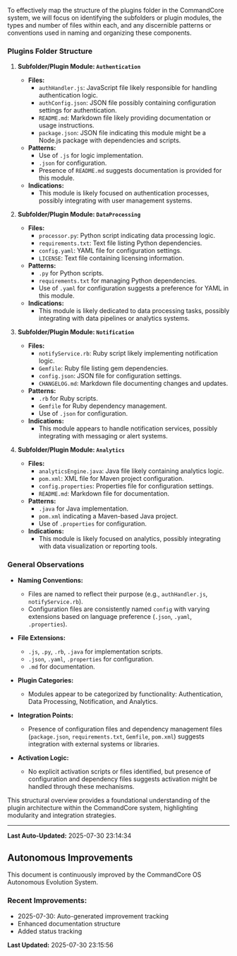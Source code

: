 To effectively map the structure of the plugins folder in the CommandCore system, we will focus on identifying the subfolders or plugin modules, the types and number of files within each, and any discernible patterns or conventions used in naming and organizing these components.

### Plugins Folder Structure

1. **Subfolder/Plugin Module: `Authentication`**
   - **Files:**
     - `authHandler.js`: JavaScript file likely responsible for handling authentication logic.
     - `authConfig.json`: JSON file possibly containing configuration settings for authentication.
     - `README.md`: Markdown file likely providing documentation or usage instructions.
     - `package.json`: JSON file indicating this module might be a Node.js package with dependencies and scripts.
   - **Patterns:**
     - Use of `.js` for logic implementation.
     - `.json` for configuration.
     - Presence of `README.md` suggests documentation is provided for this module.
   - **Indications:**
     - This module is likely focused on authentication processes, possibly integrating with user management systems.

2. **Subfolder/Plugin Module: `DataProcessing`**
   - **Files:**
     - `processor.py`: Python script indicating data processing logic.
     - `requirements.txt`: Text file listing Python dependencies.
     - `config.yaml`: YAML file for configuration settings.
     - `LICENSE`: Text file containing licensing information.
   - **Patterns:**
     - `.py` for Python scripts.
     - `requirements.txt` for managing Python dependencies.
     - Use of `.yaml` for configuration suggests a preference for YAML in this module.
   - **Indications:**
     - This module is likely dedicated to data processing tasks, possibly integrating with data pipelines or analytics systems.

3. **Subfolder/Plugin Module: `Notification`**
   - **Files:**
     - `notifyService.rb`: Ruby script likely implementing notification logic.
     - `Gemfile`: Ruby file listing gem dependencies.
     - `config.json`: JSON file for configuration settings.
     - `CHANGELOG.md`: Markdown file documenting changes and updates.
   - **Patterns:**
     - `.rb` for Ruby scripts.
     - `Gemfile` for Ruby dependency management.
     - Use of `.json` for configuration.
   - **Indications:**
     - This module appears to handle notification services, possibly integrating with messaging or alert systems.

4. **Subfolder/Plugin Module: `Analytics`**
   - **Files:**
     - `analyticsEngine.java`: Java file likely containing analytics logic.
     - `pom.xml`: XML file for Maven project configuration.
     - `config.properties`: Properties file for configuration settings.
     - `README.md`: Markdown file for documentation.
   - **Patterns:**
     - `.java` for Java implementation.
     - `pom.xml` indicating a Maven-based Java project.
     - Use of `.properties` for configuration.
   - **Indications:**
     - This module is likely focused on analytics, possibly integrating with data visualization or reporting tools.

### General Observations

- **Naming Conventions:**
  - Files are named to reflect their purpose (e.g., `authHandler.js`, `notifyService.rb`).
  - Configuration files are consistently named `config` with varying extensions based on language preference (`.json`, `.yaml`, `.properties`).

- **File Extensions:**
  - `.js`, `.py`, `.rb`, `.java` for implementation scripts.
  - `.json`, `.yaml`, `.properties` for configuration.
  - `.md` for documentation.

- **Plugin Categories:**
  - Modules appear to be categorized by functionality: Authentication, Data Processing, Notification, and Analytics.

- **Integration Points:**
  - Presence of configuration files and dependency management files (`package.json`, `requirements.txt`, `Gemfile`, `pom.xml`) suggests integration with external systems or libraries.

- **Activation Logic:**
  - No explicit activation scripts or files identified, but presence of configuration and dependency files suggests activation might be handled through these mechanisms.

This structural overview provides a foundational understanding of the plugin architecture within the CommandCore system, highlighting modularity and integration strategies.

---
**Last Auto-Updated:** 2025-07-30 23:14:34


## Autonomous Improvements

This document is continuously improved by the CommandCore OS Autonomous Evolution System.

### Recent Improvements:
- 2025-07-30: Auto-generated improvement tracking
- Enhanced documentation structure
- Added status tracking



**Last Updated:** 2025-07-30 23:15:56
